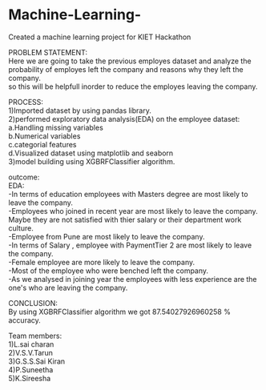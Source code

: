 # Machine-Learning-</br >
Created a machine learning project for KIET Hackathon</br >

PROBLEM STATEMENT:</br >
Here we are going to take the previous employes dataset and analyze the probability of employes left the company and reasons why they left the company.</br >
so this will be helpfull inorder to reduce the employes leaving the company.</br >

PROCESS:</br >
1)Imported dataset by using pandas library.</br >
2)performed exploratory data analysis(EDA) on the employee dataset:</br >
  a.Handling missing variables</br >
  b.Numerical variables </br >
  c.categorial features</br >
  d.Visualized dataset using matplotlib and seaborn</br >
3)model building using XGBRFClassifier algorithm.</br >

outcome:</br >
EDA:</br >
-In terms of education employees with Masters degree are most likely to leave the company.</br >
-Employees who joined in recent year are most likely to leave the company. Maybe they are not satisfied with thier salary or their department work culture.</br >
-Employee from Pune are most likely to leave the company.</br >
-In terms of Salary , employee with PaymentTier 2 are most likely to leave the company.</br >
-Female employee are more likely to leave the company.</br >
-Most of the employee who were benched left the company.</br >
-As we analysed in joining year the employees with less experience are the one's who are leaving the company.</br >

CONCLUSION:</br >
By using XGBRFClassifier algorithm we got 87.54027926960258 % accuracy.</br >

Team members:</br >
1)L.sai charan</br >
2)V.S.V.Tarun</br >
3)G.S.S.Sai Kiran</br >
4)P.Suneetha</br >
5)K.Sireesha</br >
